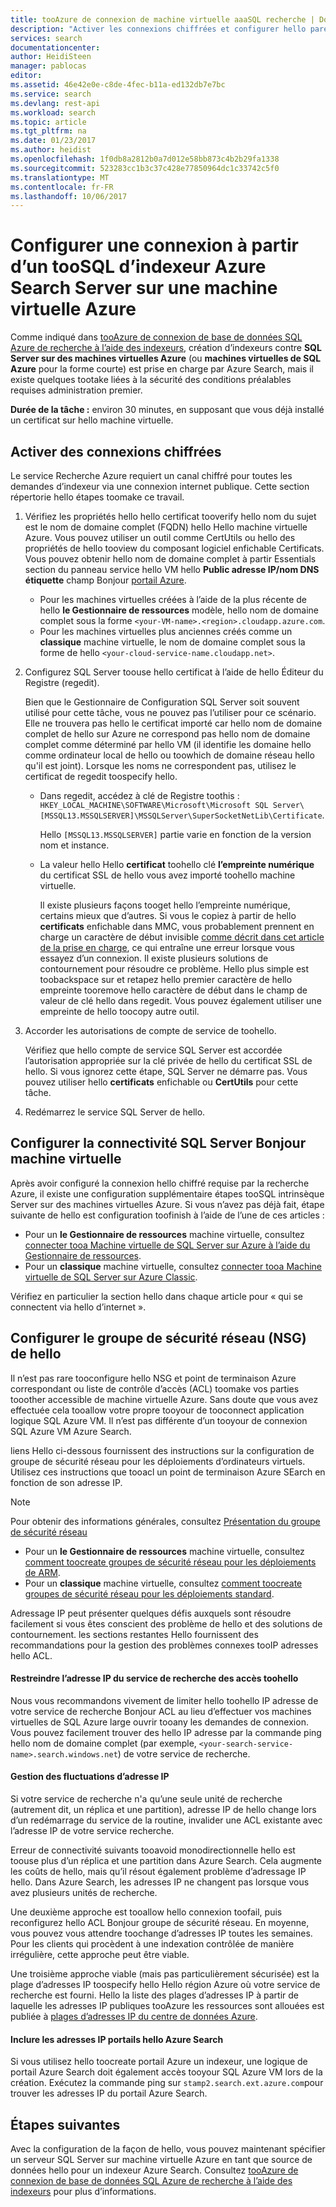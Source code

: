```yaml
---
title: tooAzure de connexion de machine virtuelle aaaSQL recherche | Documents Microsoft
description: "Activer les connexions chiffrées et configurer hello pare-feu tooallow connexions tooSQL Server sur une machine virtuelle (VM) Azure à partir d’un indexeur sur Azure Search."
services: search
documentationcenter: 
author: HeidiSteen
manager: pablocas
editor: 
ms.assetid: 46e42e0e-c8de-4fec-b11a-ed132db7e7bc
ms.service: search
ms.devlang: rest-api
ms.workload: search
ms.topic: article
ms.tgt_pltfrm: na
ms.date: 01/23/2017
ms.author: heidist
ms.openlocfilehash: 1f0db8a2812b0a7d012e58bb873c4b2b29fa1338
ms.sourcegitcommit: 523283cc1b3c37c428e77850964dc1c33742c5f0
ms.translationtype: MT
ms.contentlocale: fr-FR
ms.lasthandoff: 10/06/2017
---
```

# <a name="configure-a-connection-from-an-azure-search-indexer-toosql-server-on-an-azure-vm"></a>Configurer une connexion à partir d’un tooSQL d’indexeur Azure Search Server sur une machine virtuelle Azure
Comme indiqué dans [tooAzure de connexion de base de données SQL Azure de recherche à l’aide des indexeurs](search-howto-connecting-azure-sql-database-to-azure-search-using-indexers.md#faq), création d’indexeurs contre **SQL Server sur des machines virtuelles Azure** (ou **machines virtuelles de SQL Azure** pour la forme courte) est prise en charge par Azure Search, mais il existe quelques tootake liées à la sécurité des conditions préalables requises administration premier. 

**Durée de la tâche :** environ 30 minutes, en supposant que vous déjà installé un certificat sur hello machine virtuelle.

## <a name="enable-encrypted-connections"></a>Activer des connexions chiffrées
Le service Recherche Azure requiert un canal chiffré pour toutes les demandes d’indexeur via une connexion internet publique. Cette section répertorie hello étapes toomake ce travail.

1. Vérifiez les propriétés hello hello certificat tooverify hello nom du sujet est le nom de domaine complet (FQDN) hello Hello machine virtuelle Azure. Vous pouvez utiliser un outil comme CertUtils ou hello des propriétés de hello tooview du composant logiciel enfichable Certificats. Vous pouvez obtenir hello nom de domaine complet à partir Essentials section du panneau service hello VM hello **Public adresse IP/nom DNS étiquette** champ Bonjour [portail Azure](https://portal.azure.com/).
   
   * Pour les machines virtuelles créées à l’aide de la plus récente de hello **le Gestionnaire de ressources** modèle, hello nom de domaine complet sous la forme `<your-VM-name>.<region>.cloudapp.azure.com`. 
   * Pour les machines virtuelles plus anciennes créés comme un **classique** machine virtuelle, le nom de domaine complet sous la forme de hello `<your-cloud-service-name.cloudapp.net>`. 
2. Configurez SQL Server toouse hello certificat à l’aide de hello Éditeur du Registre (regedit). 
   
    Bien que le Gestionnaire de Configuration SQL Server soit souvent utilisé pour cette tâche, vous ne pouvez pas l’utiliser pour ce scénario. Elle ne trouvera pas hello le certificat importé car hello nom de domaine complet de hello sur Azure ne correspond pas hello nom de domaine complet comme déterminé par hello VM (il identifie les domaine hello comme ordinateur local de hello ou toowhich de domaine réseau hello qu'il est joint). Lorsque les noms ne correspondent pas, utilisez le certificat de regedit toospecify hello.
   
   * Dans regedit, accédez à clé de Registre toothis : `HKEY_LOCAL_MACHINE\SOFTWARE\Microsoft\Microsoft SQL Server\[MSSQL13.MSSQLSERVER]\MSSQLServer\SuperSocketNetLib\Certificate`.
     
     Hello `[MSSQL13.MSSQLSERVER]` partie varie en fonction de la version nom et instance. 
   * La valeur hello Hello **certificat** toohello clé **l’empreinte numérique** du certificat SSL de hello vous avez importé toohello machine virtuelle.
     
     Il existe plusieurs façons tooget hello l’empreinte numérique, certains mieux que d’autres. Si vous le copiez à partir de hello **certificats** enfichable dans MMC, vous probablement prennent en charge un caractère de début invisible [comme décrit dans cet article de la prise en charge](https://support.microsoft.com/kb/2023869/), ce qui entraîne une erreur lorsque vous essayez d’un connexion. Il existe plusieurs solutions de contournement pour résoudre ce problème. Hello plus simple est toobackspace sur et retapez hello premier caractère de hello empreinte tooremove hello caractère de début dans le champ de valeur de clé hello dans regedit. Vous pouvez également utiliser une empreinte de hello toocopy autre outil.
3. Accorder les autorisations de compte de service de toohello. 
   
    Vérifiez que hello compte de service SQL Server est accordée l’autorisation appropriée sur la clé privée de hello du certificat SSL de hello. Si vous ignorez cette étape, SQL Server ne démarre pas. Vous pouvez utiliser hello **certificats** enfichable ou **CertUtils** pour cette tâche.
4. Redémarrez le service SQL Server de hello.

## <a name="configure-sql-server-connectivity-in-hello-vm"></a>Configurer la connectivité SQL Server Bonjour machine virtuelle
Après avoir configuré la connexion hello chiffré requise par la recherche Azure, il existe une configuration supplémentaire étapes tooSQL intrinsèque Server sur des machines virtuelles Azure. Si vous n’avez pas déjà fait, étape suivante de hello est configuration toofinish à l’aide de l’une de ces articles :

* Pour un **le Gestionnaire de ressources** machine virtuelle, consultez [connecter tooa Machine virtuelle de SQL Server sur Azure à l’aide du Gestionnaire de ressources](../virtual-machines/windows/sql/virtual-machines-windows-sql-connect.md). 
* Pour un **classique** machine virtuelle, consultez [connecter tooa Machine virtuelle de SQL Server sur Azure Classic](../virtual-machines/windows/classic/sql-connect.md).

Vérifiez en particulier la section hello dans chaque article pour « qui se connectent via hello d’internet ».

## <a name="configure-hello-network-security-group-nsg"></a>Configurer le groupe de sécurité réseau (NSG) de hello
Il n’est pas rare tooconfigure hello NSG et point de terminaison Azure correspondant ou liste de contrôle d’accès (ACL) toomake vos parties tooother accessible de machine virtuelle Azure. Sans doute que vous avez effectuée cela tooallow votre propre tooyour de tooconnect application logique SQL Azure VM. Il n’est pas différente d’un tooyour de connexion SQL Azure VM Azure Search. 

liens Hello ci-dessous fournissent des instructions sur la configuration de groupe de sécurité réseau pour les déploiements d’ordinateurs virtuels. Utilisez ces instructions que tooacl un point de terminaison Azure SEarch en fonction de son adresse IP.

> [!NOTE]
> Pour obtenir des informations générales, consultez [Présentation du groupe de sécurité réseau](../virtual-network/virtual-networks-nsg.md)
> 
> 

* Pour un **le Gestionnaire de ressources** machine virtuelle, consultez [comment toocreate groupes de sécurité réseau pour les déploiements de ARM](../virtual-network/virtual-networks-create-nsg-arm-pportal.md). 
* Pour un **classique** machine virtuelle, consultez [comment toocreate groupes de sécurité réseau pour les déploiements standard](../virtual-network/virtual-networks-create-nsg-classic-ps.md).

Adressage IP peut présenter quelques défis auxquels sont résoudre facilement si vous êtes conscient des problème de hello et des solutions de contournement. les sections restantes Hello fournissent des recommandations pour la gestion des problèmes connexes tooIP adresses hello ACL.

#### <a name="restrict-access-toohello-search-service-ip-address"></a>Restreindre l’adresse IP du service de recherche des accès toohello
Nous vous recommandons vivement de limiter hello toohello IP adresse de votre service de recherche Bonjour ACL au lieu d’effectuer vos machines virtuelles de SQL Azure large ouvrir tooany les demandes de connexion. Vous pouvez facilement trouver des hello IP adresse par la commande ping hello nom de domaine complet (par exemple, `<your-search-service-name>.search.windows.net`) de votre service de recherche.

#### <a name="managing-ip-address-fluctuations"></a>Gestion des fluctuations d’adresse IP
Si votre service de recherche n'a qu’une seule unité de recherche (autrement dit, un réplica et une partition), adresse IP de hello change lors d’un redémarrage du service de la routine, invalider une ACL existante avec l’adresse IP de votre service recherche.

Erreur de connectivité suivants tooavoid monodirectionnelle hello est toouse plus d’un réplica et une partition dans Azure Search. Cela augmente les coûts de hello, mais qu’il résout également problème d’adressage IP hello. Dans Azure Search, les adresses IP ne changent pas lorsque vous avez plusieurs unités de recherche.

Une deuxième approche est tooallow hello connexion toofail, puis reconfigurez hello ACL Bonjour groupe de sécurité réseau. En moyenne, vous pouvez vous attendre toochange d’adresses IP toutes les semaines. Pour les clients qui procèdent à une indexation contrôlée de manière irrégulière, cette approche peut être viable.

Une troisième approche viable (mais pas particulièrement sécurisée) est la plage d’adresses IP toospecify hello Hello région Azure où votre service de recherche est fourni. Hello la liste des plages d’adresses IP à partir de laquelle les adresses IP publiques tooAzure les ressources sont allouées est publiée à [plages d’adresses IP du centre de données Azure](https://www.microsoft.com/download/details.aspx?id=41653). 

#### <a name="include-hello-azure-search-portal-ip-addresses"></a>Inclure les adresses IP portails hello Azure Search
Si vous utilisez hello toocreate portail Azure un indexeur, une logique de portail Azure Search doit également accès tooyour SQL Azure VM lors de la création. Exécutez la commande ping sur `stamp2.search.ext.azure.com`pour trouver les adresses IP du portail Azure Search.

## <a name="next-steps"></a>Étapes suivantes
Avec la configuration de la façon de hello, vous pouvez maintenant spécifier un serveur SQL Server sur machine virtuelle Azure en tant que source de données hello pour un indexeur Azure Search. Consultez [tooAzure de connexion de base de données SQL Azure de recherche à l’aide des indexeurs](search-howto-connecting-azure-sql-database-to-azure-search-using-indexers.md) pour plus d’informations.

